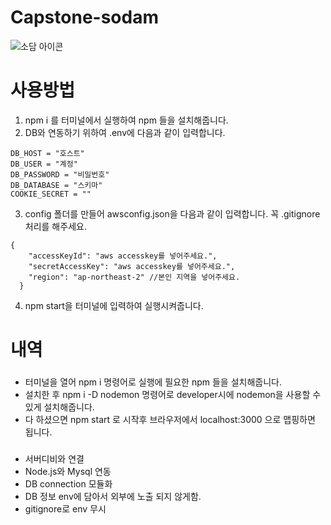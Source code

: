 # Capstone-sodam


![소담 아이콘](https://user-images.githubusercontent.com/63000843/99904801-aff92700-2d10-11eb-9cd3-b9606e8f71c3.png)

# 사용방법
1) npm i 를 터미널에서 실행하여 npm 들을 설치해줍니다.
2) DB와 연동하기 위하여 .env에 다음과 같이 입력합니다.

```
DB_HOST = "호스트"
DB_USER = "계정"
DB_PASSWORD = "비밀번호"
DB_DATABASE = "스키마"
COOKIE_SECRET = ""
```
3) config 폴더를 만들어 awsconfig.json을 다음과 같이 입력합니다. 꼭 .gitignore 처리를 해주세요.

```
{
    "accessKeyId": "aws accesskey를 넣어주세요.",
    "secretAccessKey": "aws accesskey를 넣어주세요.",
    "region": "ap-northeast-2" //본인 지역을 넣어주세요. 
  }
```
4) npm start을 터미널에 입력하여 실행시켜줍니다.


# 내역
###
* 터미널을 열어 npm i 명령어로 실행에 필요한 npm 들을 설치해줍니다.
* 설치한 후 npm i -D nodemon 명령어로 developer시에 nodemon을 사용할 수 있게 설치해줍니다.
* 다 하셨으면 npm start 로 시작후 브라우저에서 localhost:3000 으로 맵핑하면 됩니다.

### 
* 서버디비와 연결
* Node.js와 Mysql 연동
* DB connection 모듈화
* DB 정보 env에 담아서 외부에 노출 되지 않게함.
* gitignore로 env 무시


